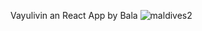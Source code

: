 Vayulivin an React App by Bala 
![maldives2](https://user-images.githubusercontent.com/118262493/212381955-48730145-1345-48ec-aa77-d9e887476939.jpg)
